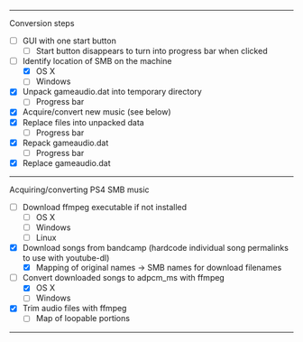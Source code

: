 
---

Conversion steps

- [ ] GUI with one start button
  - [ ] Start button disappears to turn into progress bar when clicked
- [ ] Identify location of SMB on the machine
  - [x] OS X
  - [ ] Windows
- [x] Unpack gameaudio.dat into temporary directory
  - [ ] Progress bar
- [x] Acquire/convert new music (see below)
- [x] Replace files into unpacked data
  - [ ] Progress bar
- [x] Repack gameaudio.dat
  - [ ] Progress bar
- [x] Replace gameaudio.dat

---

Acquiring/converting PS4 SMB music

- [ ] Download ffmpeg executable if not installed
  - [ ] OS X
  - [ ] Windows
  - [ ] Linux
- [x] Download songs from bandcamp (hardcode individual song permalinks to use with youtube-dl)
  - [x] Mapping of original names -> SMB names for download filenames
- [ ] Convert downloaded songs to adpcm_ms with ffmpeg
  - [x] OS X
  - [ ] Windows
- [x] Trim audio files with ffmpeg
  - [ ] Map of loopable portions

---
